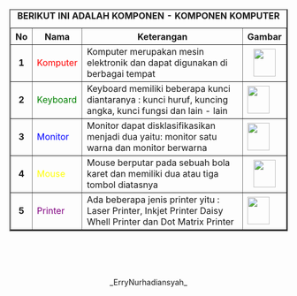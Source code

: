
<html lang="en-US">
<head>
	<meta charset="UTF-8">
	<title>Cara Membuat Tabel</title>
</head>

<body>
<center>
<table border=2>
	<caption><b>BERIKUT INI ADALAH KOMPONEN - KOMPONEN KOMPUTER</b></caption>
<tr height="30px">
	<th >No</th>
	<th>Nama</th>
	<th>Keterangan</th>
<th width="10%">Gambar</th>
</tr>

<tr>
	<td><b><center>1</center></b></td>
	<td><font color="red">Komputer</font></td>
	<td>Komputer merupakan mesin elektronik dan dapat digunakan di berbagai tempat</td>
	<td align="center"><img width="40px" height="50px" src="komputer.jpg"></td>
</tr>
<tr>
	<td><b><center>2</center></b></td>
	<td><font color="green">Keyboard</font></td>
	<td>Keyboard memiliki beberapa kunci diantaranya : kunci huruf, kuncing angka, kunci fungsi dan lain - lain</td>
	<td align="left"><img width="40px" height="50px" src="keyboard.jpg"></td>
</tr>
<tr>
	<td><b><center>3</center></b></td>
	<td><font color="blue">Monitor</font></td>
	<td>Monitor dapat disklasifikasikan menjadi dua yaitu: monitor satu warna dan monitor berwarna</td>
	<td align="left"><img width="40px" height="50px" src="monitor.jpg"></td>
</tr>
<tr>
	<td><b><center>4</center></b></td>
	<td><font color="yellow">Mouse</font></td>
	<td>Mouse berputar pada sebuah bola karet dan memiliki dua atau tiga tombol diatasnya</td>
	<td align="center"><img width="40px" height="50px" src="mouse.jpg"></td>
</tr>
<tr>
	<td><b><center>5</center></b></td>
	<td><font color="purple">Printer</font></td>
	<td>Ada beberapa jenis printer yitu : Laser Printer, Inkjet Printer Daisy Whell Printer dan Dot Matrix Printer</td>
	<td align="left"><img width="40px" height="50px" src="printer.jpg"></td>
</tr>
</table>
</center>
	<br>
		<br>
			<br>
				<br>
<center>_ErryNurhadiansyah_</center>
</body>
</html>
